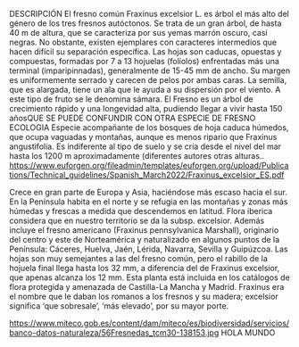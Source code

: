 DESCRIPCIÓN El fresno común Fraxinus excelsior L. es árbol el más alto del género de los tres fresnos autóctonos. Se trata de un gran árbol, de hasta 40 m de altura, que se caracteriza por sus yemas marrón oscuro, casi negras. No obstante, existen ejemplares con caracteres intermedios que hacen difícil su separación específica. Las hojas son caducas, opuestas y compuestas, formadas por 7 a 13 hojuelas (folíolos) enfrentadas más una terminal (imparipinnadas), generalmente de 15-45 mm de ancho. Su margen es uniformemente serrado y carecen de pelos por ambas caras. La semilla, que es alargada, tiene un ala que le ayuda a su dispersión por el viento. A este tipo de fruto se le denomina sámara. El Fresno es un árbol de crecimiento rápido y una longevidad alta, pudiendo llegar a vivir hasta 150 añosQUE SE PUEDE CONFUNDIR CON OTRA ESPECIE DE FRESNO
ECOLOGIA Especie acompañante de los bosques de hoja caduca húmedos, que ocupa vaguadas y montañas, aunque es menos ripario que Fraxinus angustifolia. Es indiferente al tipo de suelo y se cría desde el nivel del mar hasta los 1200 m aproximadamente (diferentes autores otras alturas..
https://www.euforgen.org/fileadmin/templates/euforgen.org/upload/Publications/Technical_guidelines/Spanish_March2022/Fraxinus_excelsior_ES.pdf

 Crece en gran parte de Europa y Asia, haciéndose más escaso hacia el sur. En la Península habita en el norte y se refugia en las montañas y zonas más húmedas y frescas a medida que descendemos en latitud.
Flora iberica considera que en nuestro territorio se da la subsp. excelsior. Además incluye el fresno americano (Fraxinus pennsylvanica Marshall), originario del centro y este de Norteamérica y naturalizado en algunos puntos de la Península: Cáceres, Huelva, Jaén, Lérida, Navarra, Sevilla y Guipúzcoa. Las hojas son muy semejantes a las del fresno común, pero el rabillo de la hojuela final llega hasta los 32 mm, a diferencia del de Fraxinus excelsior, que apenas alcanza los 12 mm.
Esta planta está incluida en los catálogos de flora protegida y amenazada de Castilla-La Mancha y Madrid.
Fraxinus era el nombre que le daban los romanos a los fresnos y su madera; excelsior significa ‘que sobresale’, ‘más elevado’, por su mayor porte.
 
https://www.miteco.gob.es/content/dam/miteco/es/biodiversidad/servicios/banco-datos-naturaleza/56Fresnedas_tcm30-138153.jpg
HOLA MUNDO
